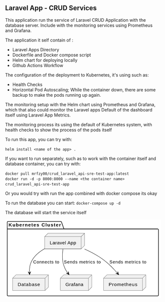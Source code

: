 ## Laravel App - CRUD Services 

This application run the service of Laravel CRUD Application with the database server. Include with the monitoring services using Prometheus and Grafana.

The application it self contain of : 
- Laravel Apps Directory
- Dockerfile and Docker compose script
- Helm chart for deploying locally
- Github Actions Workflow

The configuration of the deployment to Kubernetes, it's using such as: 
- Health Checks
- Horizontal Pod Autoscaling; While the container down, there are some backup to make the pods running up again.

The monitoring setup with the Helm chart using Prometheus and Grafana, which that also could monitor the Laravel apps
Default of the dashboard itself using Laravel App Metrics.

The monitoring process its using the default of Kubernetes system, with health checks to show the process of the pods itself

To run this app, you can try with: 

`helm install <name of the app> .`

If you want to run separately, such as to work with the container itself and database container, you can try with: 

`docker pull mrfzy00/crud_laravel_api-sre-test-app:latest` <br>
`docker run -d -p 8000:8000 --name <the container name> crud_laravel_api-sre-test-app`

Or you would try with run the app combined with docker compose its okay

To run the database you can start:
`docker-compose up -d`

The database will start the service itself

![Local Infrastructure Kubernetes Diagram](infra-local-diagram.png "Local Infrastructure Diagram")
